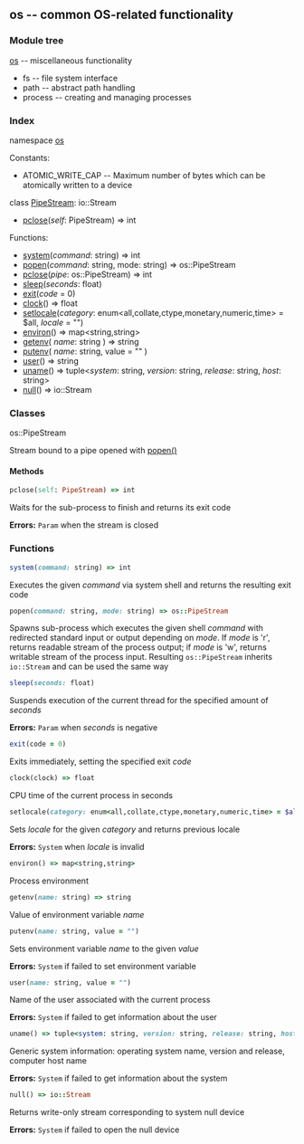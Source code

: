 ## os -- common OS-related functionality

### Module tree

[os](#os) -- miscellaneous functionality
- fs -- file system interface
- path -- abstract path handling
- process -- creating and managing processes

### Index
namespace [os](#os)

Constants:
- ATOMIC_WRITE_CAP -- Maximum number of bytes which can be atomically written to a device

class [PipeStream](#pipestream): io::Stream
- [pclose](#pclose)(_self_: PipeStream) => int

Functions:
- [system](#system)(_command_: string) => int
- [popen](#popen)(_command_: string, mode: string) => os::PipeStream
- [pclose](#pclose)(_pipe_: os::PipeStream) => int
- [sleep](#sleep)(_seconds_: float)
- [exit](#exit)(_code_ = 0)
- [clock](#clock)() => float
- [setlocale](#setlocale)(_category_: enum&lt;all,collate,ctype,monetary,numeric,time&gt; = $all, _locale_ = "")
- [environ](#environ)() => map&lt;string,string&gt;
- [getenv](#getenv)( _name_: string ) => string
- [putenv](#putenv)( _name_: string, value = "" )
- [user](#user)() => string
- [uname](#uname)() => tuple&lt;_system_: string, _version_: string, _release_: string, _host_: string&gt;
- [null](#null)() => io::Stream

<a name="os"></a>
### Classes
<a name="pipestream">os::PipeStream</a>

Stream bound to a pipe opened with [popen()](#popen)
#### Methods
<a name="pclose"></a>
```ruby
pclose(self: PipeStream) => int
```
Waits for the sub-process to finish and returns its exit code

**Errors:** `Param` when the stream is closed
### Functions
<a name="system"></a>
```ruby
system(command: string) => int
```
Executes the given *command* via system shell and returns the resulting exit code
<a name="popen"></a>
```ruby
popen(command: string, mode: string) => os::PipeStream
```
Spawns sub-process which executes the given shell *command* with redirected standard input or output depending on *mode*.
If *mode* is 'r', returns readable stream of the process output; if *mode* is 'w', returns writable stream of the process input.
Resulting `os::PipeStream` inherits `io::Stream` and can be used the same way
<a name="sleep"></a>
```ruby
sleep(seconds: float)
```
Suspends execution of the current thread for the specified amount of *seconds*

**Errors:** `Param` when *seconds* is negative
<a name="exit"></a>
```ruby
exit(code = 0)
```
Exits immediately, setting the specified exit *code*
<a name="clock"></a>
```ruby
clock(clock) => float
```
CPU time of the current process in seconds
<a name="setlocale"></a>
```ruby
setlocale(category: enum<all,collate,ctype,monetary,numeric,time> = $all, locale = "") => string
```
Sets *locale* for the given *category* and returns previous locale

**Errors:** `System` when *locale* is invalid
<a name="environ"></a>
```ruby
environ() => map<string,string>
```
Process environment
<a name="getenv"></a>
```ruby
getenv(name: string) => string
```
Value of environment variable *name*
<a name="putenv"></a>
```ruby
putenv(name: string, value = "")
```
Sets environment variable *name* to the given *value*

**Errors:** `System` if failed to set environment variable
<a name="user"></a>
```ruby
user(name: string, value = "")
```
Name of the user associated with the current process

**Errors:** `System` if failed to get information about the user
<a name="uname"></a>
```ruby
uname() => tuple<system: string, version: string, release: string, host: string>
```
Generic system information: operating system name, version and release, computer host name

**Errors:** `System` if failed to get information about the system
<a name="null"></a>
```ruby
null() => io::Stream
```
Returns write-only stream corresponding to system null device

**Errors:** `System` if failed to open the null device
